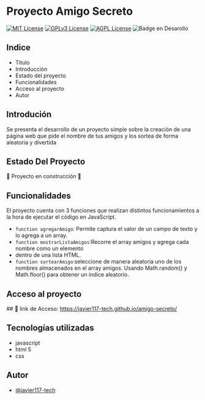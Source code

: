 # Proyecto Amigo Secreto



[![MIT License](https://img.shields.io/badge/License-MIT-green.svg)](https://choosealicense.com/licenses/mit/)
[![GPLv3 License](https://img.shields.io/badge/License-GPL%20v3-yellow.svg)](https://opensource.org/licenses/)
[![AGPL License](https://img.shields.io/badge/license-AGPL-blue.svg)](http://www.gnu.org/licenses/agpl-3.0)
![Badge en Desarollo](https://img.shields.io/badge/STATUS-EN%20DESAROLLO-green)


## Indice
- Título 
- Introducción
- Estado del proyecto
- Funcionalidades
- Acceso al proyecto
- Autor

  
## Introdución
Se presenta el desarrollo de un proyecto simple sobre la creación de una página web que pide el nombre de tus amigos y los sortea de forma aleatoria y divertida 


## Estado Del Proyecto
:construction: Proyecto en construcción :construction:

## Funcionalidades
El proyecto cuenta con 3 funciones que realizan distintos funcionamientos a la hora de ejecutar el código en JavaScript.
- `function agregarAmigo`: Permite captura el valor de un campo de texto y lo agrega a un array.
- `function mostrarListaAmigos`:Recorre el array amigos y agrega cada nombre como un elemento <li> dentro de una lista HTML.
- `function sortearAmigo`:seleccione de manera aleatoria uno de los nombres almacenados en el array amigos. Usando Math.random() y Math.floor() para obtener un índice aleatorio.
## Acceso al proyecto
\## 📁 link de Acceso: https://javier117-tech.github.io/amigo-secreto/


## Tecnologías utilizadas
- javascript
- html 5
- css

## Autor

- [@javier117-tech](https://www.github.com/javier117-tech)


